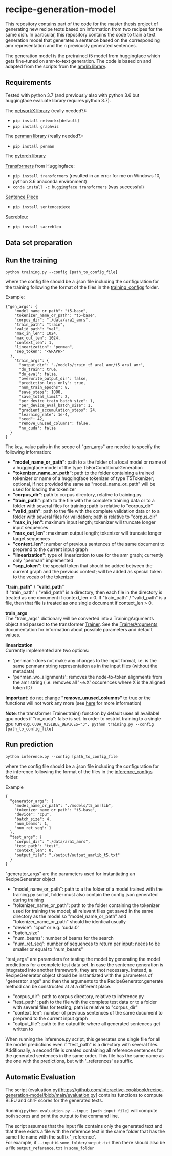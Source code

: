 # recipe-generation-model

This repository contains part of the code for the master thesis project of generating new recipe texts based on information from two recipes for the same dish. In particular, this repository contains the code to train a text generation model that generates a sentence based on the corresponding amr representation and the n previously generated sentences. 

The generation model is the pretrained t5 model from huggingface which gets fine-tuned on amr-to-text generation. The code is based on and adapted from the scripts from the [amrlib library](https://github.com/bjascob/amrlib).

## Requirements 
Tested with python 3.7 (and previously also with python 3.6 but huggingface evaluate library requires python 3.7).

The [networkX library](https://networkx.org/documentation/stable/index.html) (really needed?):
* `pip install networkx[default]`
* `pip install graphviz`

The [penman library](https://github.com/goodmami/penman/) (really needed?):
* `pip install penman`

The [pytorch library](https://pytorch.org/get-started/locally/)

[Transformers](https://huggingface.co/docs/transformers/installation#install-with-conda) from Huggingface:
* `pip install transformers` (resulted in an error for me on Windows 10, python 3.6 anaconda environment)
* `conda install -c huggingface transformers` (was successful)

[Sentence Piece](https://github.com/google/sentencepiece#installation)
* `pip install sentencepiece`

[Sacrebleu](https://github.com/mjpost/sacrebleu):
* `pip install sacrebleu`

## Data set preparation


## Run the training

`python training.py --config [path_to_config_file]`

where the config file should be a .json file including the configuration for the training following the format of the files in the [training_configs](https://github.com/interactive-cookbook/recipe-generation-model/tree/main/training_configs) folder. 

Example: 
```
{"gen_args": {
    "model_name_or_path": "t5-base",
    "tokenizer_name_or_path": "t5-base",
    "corpus_dir": "./data/ara1_amrs",
    "train_path": "train",
    "valid_path": "val",
    "max_in_len": 1024,
    "max_out_len": 1024,
    "context_len": 1,
    "linearization": "penman",
    "sep_token": "<GRAPH>"
  },
    "train_args": {
      "output_dir": "./models/train_t5_ara1_amr/t5_ara1_amr",
      "do_train": true,
      "do_eval": false,
      "overwrite_output_dir": false,
      "prediction_loss_only": true,
      "num_train_epochs": 8,
      "save_steps": 1000,
      "save_total_limit": 2,
      "per_device_train_batch_size": 1,
      "per_device_eval_batch_size": 1,
      "gradient_accumulation_steps": 24,
      "learning_rate": 1e-4,
      "seed": 42,
      "remove_unused_columns": false,
      "no_cuda": false
  }
}
```
The key, value pairs in the scope of "gen_args" are needed to specify the following information:
* **"model_name_or_path"**: path to a the folder of a local model or name of a huggingface model of the type T5ForConditionalGeneration
* **"tokenizer_name_or_path"**: path to the folder containing a trained tokenizer or name of a huggingface tokenizer of type T5Tokenizer; optional, if not provided the same as "model_name_or_path" will be used for loading the tokenizer
* **"corpus_dir"**: path to corpus directory, relative to training.py
* **"train_path"**: path to the file with the complete training data or to a folder with several files for training; path is relative to "corpus_dir"
* **"valid_path"**: path to the file with the complete validation data or to a folder with several files for validation; path is relative to "corpus_dir"
* **"max_in_len"**: maximum input length; tokenizer will truncate longer input sequences
* **"max_out_len"**: maximum output length; tokenizer will truncate longer target sequences
* **"context_len"**: number of previous sentences of the same document to preprend to the current input graph
* **"linearization"**: type of linearization to use for the amr graph; currently only "penman" implemented
* **"sep_token"**: the special token that should be added between the current graph and the previous context; will be added as special token to the vocab of the tokenizer

**"train_path"** / **"valid_path"**<br>
If "train_path" / "valid_path" is a directory, then each file in the directory is treated as one document if context_len > 0. If "train_path" / "valid_path" is a file, then that file is treated as one single document if context_len > 0.

**train_args**<br>
The "train_args" dictionary will be converted into a TrainingArguments object and passed to the transformer [Trainer](https://huggingface.co/docs/transformers/main_classes/trainer#trainer). See the [TrainerArguments](https://huggingface.co/docs/transformers/main_classes/trainer#transformers.TrainingArguments) documentation for information about possible parameters and default values. 

**linearization**<br>
Currently implemented are two options: 
* 'penman': does not make any changes to the input format, i.e. is the same penmanr string representation as in the input files (without the metadata)
* 'penman_wo_alignments': removes the node-to-token alignments from the amr string (i.e. removes all '~e.X' occurences where X is the aligned token ID)

**Important:** do not change **"remove_unused_columns"** to true or the functions will not work any more (see [here](https://github.com/huggingface/transformers/issues/9520) for more information)

**Note**: the transformer Trainer.train() function by default uses all availabel gpu nodes if "no_cuda": false is set. In order to restrict training to a single gpu run e.g. `CUDA_VISIBLE_DEVICES="3", python training.py --config [path_to_config_file]`

## Run prediction

`python inference.py --config [path_to_config_file`

where the config file should be a .json file including the configuration for the inference following the format of the files in the [inference_configs](https://github.com/interactive-cookbook/recipe-generation-model/tree/main/inference_configs) folder. 

Example
```
{
  "generator_args": {
    "model_name_or_path": "./models/t5_amrlib",
    "tokenizer_name_or_path": "t5-base",
    "device": "cpu",
    "batch_size": 4,
    "num_beams": 1,
    "num_ret_seq": 1
  },
  "test_args": {
    "corpus_dir": "./data/ara1_amrs",
    "test_path": "test",
    "context_len": 0,
    "output_file": "./output/output_amrlib_t5.txt"
  }
}
```

"generator_args" are the parameters used for instantiating an RecipeGenerator object 
* "model_name_or_path": path to a the folder of a model trained with the training.py script, folder must also contain the config.json generated during training
* "tokenizer_name_or_path": path to the folder containing the tokenizer used for training the model; all relevant files get saved in the same directory as the model so "model_name_or_path" and "tokenizer_name_or_path" should be identical usually
* "device": "cpu" or e.g. 'cuda:0'
* "batch_size"
* "num_beams": number of beams for the search
* "num_ret_seq": number of sequences to return per input; needs to be smaller or equal to "num_beams"

"test_args" are parameters for testing the model by generating the model predictions for a complete test data set. In case the sentence generation is integrated into another framework, they are not necessary. Instead, a RecipeGenerator object should be instantiated with the parameters of "generator_args" and then the arguments to the RecipeGenerator.generate method can be constructed at at a different place. 
* "corpus_dir": path to corpus directory, relative to inference.py
* "test_path": path to the file with the complete test data or to a folder with several files for testing; path is relative to "corpus_dir"
* "context_len": number of previous sentences of the same document to preprend to the current input graph
* "output_file": path to the outputfile where all generated sentences get written to

When running the inference.py script, this generates one single file for all the model predictions even if "test_path" is a directory with several files. Additionally, a second file is created containing all reference sentences for the generated sentences in the same order. This file has the same name as the one with the predictions, but with '\_references' as suffix. 


## Automatic Evaluation

The script (evaluation.py)[https://github.com/interactive-cookbook/recipe-generation-model/blob/main/evaluation.py] contains functions to compute BLEU and chrF scores for the generated texts. 

Running `python evaluation.py --input [path_input_file]` will compute both scores and print the output to the command line.

The script assumes that the input file contains only the generated text and that there exists a file with the reference text in the same folder that has the same file name with the suffix '_reference'. <br>
For example, if `--input` is `some_folder/output.txt` then there should also be a file `output_reference.txt` in `some_folder`
